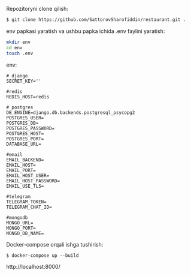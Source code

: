 Repozitoryni clone qilish:

```bash
$ git clone https://github.com/SattorovSharofiddin/restaurant.git .
```
env papkasi yaratish va ushbu papka ichida .env faylini yaratish:
```bash
mkdir env
cd env
touch .env
```
env:
```
# django
SECRET_KEY=''

#redis
REDIS_HOST=redis

# postgres
DB_ENGINE=django.db.backends.postgresql_psycopg2
POSTGRES_USER=
POSTGRES_DB=
POSTGRES_PASSWORD=
POSTGRES_HOST=
POSTGRES_PORT=
DATABASE_URL=

#email
EMAIL_BACKEND=
EMAIL_HOST=
EMAIL_PORT=
EMAIL_HOST_USER=
EMAIL_HOST_PASSWORD=
EMAIL_USE_TLS=

#telegram
TELEGRAM_TOKEN=
TELEGRAM_CHAT_ID=

#mongodb
MONGO_URL=
MONGO_PORT=
MONGO_DB_NAME=
```


Docker-compose orqali ishga tushirish:
```
$ docker-compose up --build
```

http://localhost:8000/
